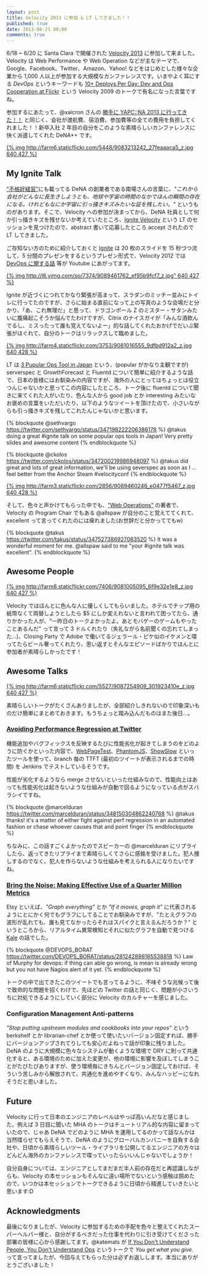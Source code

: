 ```yaml
---
layout: post
title: Velocity 2013 に参加 & LT してきました！！
published: true
date: 2013-06-21 00:00
comments: true
---
```


6/18 ~ 6/20 に Santa Clara で開催された [Velocity 2013](http://velocityconf.com/velocity2013/) に参加して来ました。Velocity は Web Performance や Web Operation などが主なテーマで、Google、Facebook、Twitter、Amazon、Yahoo! などをはじめとした様々な企業から 1,000 人以上が参加する大規模なカンファレンスです。いまやよく耳にする *DevOps* というキーワードも [10+ Deploys Per Day: Dev and Ops Cooperation at Flickr](http://www.youtube.com/watch?v=LdOe18KhtT4) という Velocity 2009 のトークで有名になった言葉ですね。

参加するにあたって、@xaicron さんの [勝手に YAPC::NA 2013 に行ってきた！！](http://blog.livedoor.jp/xaicron/archives/54515196.html) と同じく、会社が渡航費、宿泊費、参加費等の全ての費用を負担してくれました！！新卒入社 2 年目の自分をこのような素晴らしいカンファレンスに快く派遣してくれた DeNA++ です。

[{% img http://farm6.staticflickr.com/5448/9083213242_27feaaaca5_z.jpg 640 427 %}](http://www.flickr.com/photos/oreillyconf/9083213242/in/set-72157634209656690/)

## My Ignite Talk

["不格好経営"](http://www.amazon.co.jp/exec/obidos/ASIN/4532318955/takus-22/ref=nosim)にも載ってる DeNA の創業者である南場さんの言葉に、*"これから会社がどんなに長生きしようとも、地球や宇宙の時間のなかでほんの瞬間の存在になる。けれどもなにか宇宙に引っ掻きキズみたいな証を残したい。"* というものがあります。そこで、Velocity への参加が決まってから、DeNA 社員として何か引っ掻きキズを残せないか考えていたところ、[Ignite Velocity](http://velocityconf.com/velocity2013/public/schedule/detail/29483) という LT のセッションを見つけたので、abstract 書いて応募したところ accept されたので LT してきました。

ご存知ない方のために紹介しておくと [Ignite](http://igniteshow.com/) は 20 枚のスライドを 15 秒づつ流して、5 分間のプレゼンをするというプレゼン形式で、Velocity 2012 では [DevOps に関する話](http://www.youtube.com/watch?v=Xfu47E5MkJo) 等が Youtube にあがってます。

[{% img http://l6.yimg.com/so/7374/9089461762_ef95b9fcf7_z.jpg" 640 427 %}](http://www.flickr.com/photos/oreillyconf/9089461762/)

Ignite が近づくにつれてかなり緊張が高まって、スラダンのミッチー並みにトイレに行ってたのですが、さらに始まる直前になって上の写真のような会場だと分かり、「あ、これ無理だ」と思って、ドラゴンボール Z のミスター・サタンみたいに腹痛起こそうか悩んでたわけですが、Citrix のナイスガイが「みんな酒飲んでるし、ミスったって誰も覚えてないよー」的な話してくれたおかげでだいぶ緊張がほぐれて、自分のトークはリラックスして臨めました。

[{% img http://farm4.staticflickr.com/3753/9081016555_9dfbd912a2_z.jpg 640 428 %}](http://www.flickr.com/photos/oreillyconf/9081016555/)

LT は [3 Pupular Ops Tool in Japan](https://speakerdeck.com/takus/3-popular-ops-tools-in-japan) という、(popular がかなり主観ですが) serverspec と GrowthForecast と Fluentd について簡単に紹介するような話で、日本の皆様にはお馴染みの内容ですが、海外の人にとってはちょっとは役立つんじゃないかと思ってこの内容にしたところ、トーク後に fluentd について聞きに来てくれた人がいたり、色んな人から good job とか interesting みたいなお褒めの言葉をいただいたり、以下のようなツイートを頂けたので、小さいながらも引っ掻きキズを残してこれたんじゃないかと思います。

{% blockquote @sethvargo https://twitter.com/sethvargo/status/347198222206386178 %}
@takus doing a great #ignite talk on some popular ops tools in Japan! Very pretty slides and awesome content
{% endblockquote %}

{% blockquote @ckolos https://twitter.com/ckolos/status/347200219986948097 %}
@takus did great and lots of great information, we'll be using severspec as soon as I ... feel better from the Anchor Steam  #velocityconf
{% endblockquote %}

[{% img http://farm3.staticflickr.com/2856/9089460246_e0477f5467_z.jpg 640 428 %}](http://www.flickr.com/photos/oreillyconf/9089460246/)

そして、色々と声かけてもらった中でも、["Web Operations"](http://www.amazon.co.jp/exec/obidos/ASIN/4873114934/takus-22/ref=nosim) の著者で、Velocity の Program Chair でもある @allspaw が自分のこと覚えててくれて、excellent って言ってくれたのには痺れました(お世辞だと分かっててもw)

{% blockquote @takus https://twitter.com/takus/status/347527386927083520 %}
It was a wonderful moment for me. @allspaw said to me "your #ignite talk was excellent".
{% endblockquote %}

## Awesome People

[{% img http://farm8.staticflickr.com/7406/9081005095_6f9e32e1e8_z.jpg 640 427 %}](http://www.flickr.com/photos/oreillyconf/9081005095/)

Velocity ではほんとに色んな人に優しくしてもらいました。ホテルでチップ用の紙幣なくて両替しようとしたら $5 にしか変えれないと言われて困ってたら、通りかかった人が、"一昨日のトークよかったよ。あとモバゲーのゲームもやったことあるんだ" って言って 3 ドルくれたり（失礼ながら名前聞くの忘れてしまった...)、Closing Party で Adobe で働いてるジェラール・ピケ似のイケメンと喋ってたらビール奢ってくれたり、思い返すとそんなエピソードばかりでほんとに参加者が素晴らしかったです！

## Awesome Talks

[{% img http://farm6.staticflickr.com/5527/9087254909_301923410e_z.jpg 640 427 %}](http://www.flickr.com/photos/oreillyconf/9087254909/)

素晴らしいトークがたくさんありましたが、全部紹介しきれないので印象深いものだけ簡単にまとめておきます。もうちょっと踏み込んだものはまた後日...。

### [Avoiding Performance Regression at Twitter](http://cdn.oreillystatic.com/en/assets/1/event/94/Avoiding%20Performance%20Regression%20at%20Twitter%20Presentation.pdf)

機能追加やバグフィックスを反映するたびに性能劣化が起きてしまうのをどのように防ぐかといった内容で、[WebPageTest](http://webpagetest.org)、[PhantomJS](http://phantomjs.org)、[ShowSlow](http://showslow.com) といったツールを使って、branch 毎の TTFT (最初のツイートが表示されるまでの時間) を Jenkins でテストしているそうです。

性能が劣化するようなら merge させないといった仕組みなので、性能向上はあっても性能劣化は起きないような仕組みが自動で回るようになっている点がスバラシイですね。

{% blockquote @marcelduran https://twitter.com/marcelduran/status/348150304862240768 %}
@takus thanks! it's a matter of either fight against perf regression in an automated fashion or chase whoever causes that and point finger
{% endblockquote %}

ちなみに、この話すごくよかったのでスピーカーの @marcelduran にリプライしたら、返ってきたリプライまで素晴らしくてさらに感銘を受けました。犯人捜しするのでなく、犯人を作らないような仕組みを考えられる人になりたいですね。

### [Bring the Noise: Making Effective Use of a Quarter Million Metrics](https://speakerdeck.com/astanway/bring-the-noise-continuously-deploying-under-a-hailstorm-of-metrics)

Etsy といえば、*"Graph everything"* とか *"If it moves, graph it"* に代表されるようにとにかく何でもグラフにしてることでお馴染みですが、"たとえグラフの波形が乱れても、誰も見てなかったらそれはスパイクと言えるんだろうか？" というところから、リアルタイム異常検知とそれに似たグラフを自動で見つける [Kale](http://codeascraft.com/2013/06/11/introducing-kale/) の話でした。

{% blockquote @DEVOPS_BORAT https://twitter.com/DEVOPS_BORAT/status/281242898165538818 %}
Law of Murphy for devops: if thing can able go wrong, is mean is already wrong but you not have Nagios alert of it yet.
{% endblockquote %}

トークの中で出てきたこのツイートでも言ってるように、不味そうな兆候って後で致命的な問題を招くわけで、先ほどの Twitter の話と同じく、問題が小さいうちに対処できるようにしていく部分に Velocity のカルチャーを感じました。

### Configuration Management Anti-patterns

*"Stop putting upstream modules and cookbooks into your repos"* という berkshelf とか librarian-chef とか使って使いたいバージョン固定すれば、勝手にバージョンアップされてりしても安心だよねって話が印象に残りました。DeNA のように大規模に色々なシステムが動くような環境で DRY に則って共通化すると、ある環境のために加えた変更が、他の環境に影響を及ぼしてしまうことがたびたびありますが、使う環境毎にきちんとバージョン固定しておけば、そういう苦しみから解放されて、共通化を進めやすくなり、みんなハッピーになれそうだと思いました。

## Future  

Velocity に行って日本のエンジニアのレベルはやっぱ高いんだなと感じました。例えば 3 日目に聞いた MHA のトークはチュートリアル的な内容に留まっていたので、じゃあ DeNA でどのように MHA を運用してるのかって話なんかは当然喋らせてもらえそうで、DeNA のようにグローバルカンパニーを自負する会社や、日頃から素晴らしいツール・ライブラリを公開してるエンジニアの方々はどんどん海外のカンファレンスで喋っていったらいいんじゃないでしょうか！

自分自身については、エンジニアとしてまだまだ半人前の存在だと再認識しながらも、Velocity の本セッションもそんなに遠い場所でないという感触は掴めたので、いつかは本セッションでトークできるように日頃から精進していきたいと思います:D

## Acknowledgments

最後になりましたが、Velocity に参加するための手配を色々と整えてくれたスーパーヘルパー様と、自分がするべきだった仕事を代わりに引き受けてくださった部署の皆様に心から感謝してます。@katemats が [If You Don't Understand People, You Don't Understand Ops](http://www.youtube.com/watch?v=RGFGdFS_3Cc) というトークで *You get what you give.* って言ってましたが、今回与えてもらった分は必ずお返しします。本当にありがとうございました！
